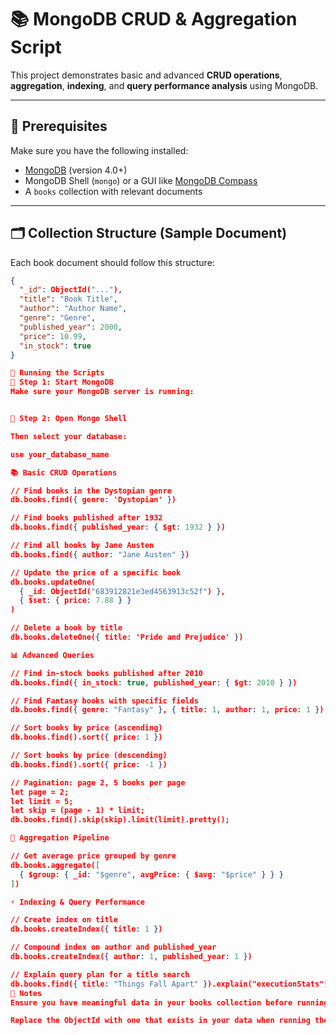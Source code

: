 # 📚 MongoDB CRUD & Aggregation Script

This project demonstrates basic and advanced **CRUD operations**, **aggregation**, **indexing**, and **query performance analysis** using MongoDB.

---

## 📁 Prerequisites

Make sure you have the following installed:

- [MongoDB](https://www.mongodb.com/try/download/community) (version 4.0+)
- MongoDB Shell (`mongo`) or a GUI like [MongoDB Compass](https://www.mongodb.com/products/compass)
- A `books` collection with relevant documents

---

## 🗂 Collection Structure (Sample Document)

Each book document should follow this structure:

```json
{
  "_id": ObjectId("..."),
  "title": "Book Title",
  "author": "Author Name",
  "genre": "Genre",
  "published_year": 2000,
  "price": 10.99,
  "in_stock": true
}

🚀 Running the Scripts
🔧 Step 1: Start MongoDB
Make sure your MongoDB server is running:


🔧 Step 2: Open Mongo Shell

Then select your database:

use your_database_name

📚 Basic CRUD Operations

// Find books in the Dystopian genre
db.books.find({ genre: 'Dystopian' })

// Find books published after 1932
db.books.find({ published_year: { $gt: 1932 } })

// Find all books by Jane Austen
db.books.find({ author: "Jane Austen" })

// Update the price of a specific book
db.books.updateOne(
  { _id: ObjectId("683912821e3ed4563913c52f") },
  { $set: { price: 7.88 } }
)

// Delete a book by title
db.books.deleteOne({ title: 'Pride and Prejudice' })

📊 Advanced Queries

// Find in-stock books published after 2010
db.books.find({ in_stock: true, published_year: { $gt: 2010 } })

// Find Fantasy books with specific fields
db.books.find({ genre: "Fantasy" }, { title: 1, author: 1, price: 1 })

// Sort books by price (ascending)
db.books.find().sort({ price: 1 })

// Sort books by price (descending)
db.books.find().sort({ price: -1 })

// Pagination: page 2, 5 books per page
let page = 2;
let limit = 5;
let skip = (page - 1) * limit;
db.books.find().skip(skip).limit(limit).pretty();

🧮 Aggregation Pipeline

// Get average price grouped by genre
db.books.aggregate([
  { $group: { _id: "$genre", avgPrice: { $avg: "$price" } } }
])

⚡ Indexing & Query Performance

// Create index on title
db.books.createIndex({ title: 1 })

// Compound index on author and published_year
db.books.createIndex({ author: 1, published_year: 1 })

// Explain query plan for a title search
db.books.find({ title: "Things Fall Apart" }).explain("executionStats")
📌 Notes
Ensure you have meaningful data in your books collection before running queries.

Replace the ObjectId with one that exists in your data when running the updateOne query.

